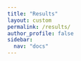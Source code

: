 ```yaml
---
title: "Results"
layout: custom
permalink: /results/
author_profile: false
sidebar:
  nav: "docs"
---
```

